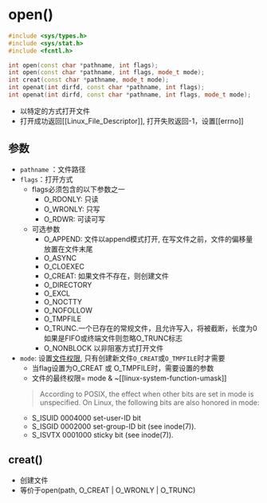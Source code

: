 # open()

```c++
#include <sys/types.h>
#include <sys/stat.h>
#include <fcntl.h>

int open(const char *pathname, int flags);
int open(const char *pathname, int flags, mode_t mode);
int creat(const char *pathname, mode_t mode);
int openat(int dirfd, const char *pathname, int flags);
int openat(int dirfd, const char *pathname, int flags, mode_t mode);
```

- 以特定的方式打开文件
- 打开成功返回[[Linux_File_Descriptor]], 打开失败返回-1，设置[[errno]]

## 参数

- `pathname` ：文件路径
- `flags`：打开方式 
  - flags必须包含的以下参数之一
     - O_RDONLY: 只读
     - O_WRONLY: 只写
     - O_RDWR: 可读可写
  - 可选参数
    - O_APPEND: 文件以append模式打开, 在写文件之前，文件的偏移量放置在文件末尾
    - O_ASYNC
    - O_CLOEXEC
     - O_CREAT: 如果文件不存在，则创建文件
    - O_DIRECTORY
    - O_EXCL
    - O_NOCTTY
    - O_NOFOLLOW
    - O_TMPFILE
    - O_TRUNC.一个已存在的常规文件，且允许写入，将被截断，长度为0  
       如果是FIFO或终端文件则忽略O_TRUNC标志
    - O_NONBLOCK 以非阻塞方式打开文件
- `mode`: 设置[文件权限](linux-file-type-and-mode.md), 只有创建新文件`O_CREAT`或`O_TMPFILE`时才需要
  - 当flag设置为O_CREAT 或 O_TMPFILE时，需要设置的参数
  -  文件的最终权限= mode & ~[[linux-system-function-umask]]
    >  According to POSIX, the effect when other bits are set in mode is unspecified.  On Linux, the following bits are also honored in mode:
    -  S_ISUID  0004000 set-user-ID bit
    -  S_ISGID  0002000 set-group-ID bit (see inode(7)).
    -  S_ISVTX  0001000 sticky bit (see inode(7)).
    
## creat()
    
- 创建文件
- 等价于open(path, O_CREAT | O_WRONLY | O_TRUNC)